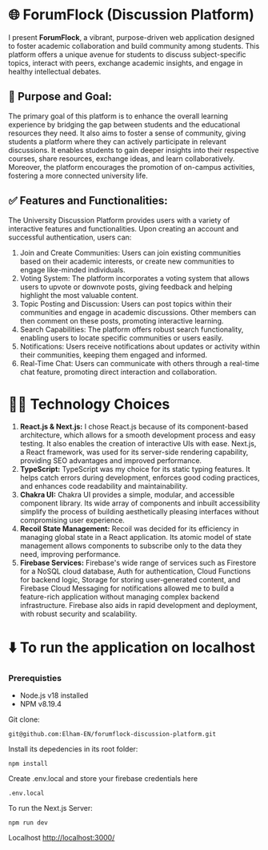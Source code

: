 # 🌐 ForumFlock (Discussion Platform)

I present **ForumFlock**, a vibrant, purpose-driven web application designed to foster academic collaboration and build community among students. This platform offers a unique avenue for students to discuss subject-specific topics, interact with peers, exchange academic insights, and engage in healthy intellectual debates.

## 🚀 Purpose and Goal:

The primary goal of this platform is to enhance the overall learning experience by bridging the gap between students and the educational resources they need. It also aims to foster a sense of community, giving students a platform where they can actively participate in relevant discussions. It enables students to gain deeper insights into their respective courses, share resources, exchange ideas, and learn collaboratively. Moreover, the platform encourages the promotion of on-campus activities, fostering a more connected university life.

## ✅ Features and Functionalities:

The University Discussion Platform provides users with a variety of interactive features and functionalities. Upon creating an account and successful authentication, users can:

1. Join and Create Communities: Users can join existing communities based on their academic interests, or create new communities to engage like-minded individuals.
2. Voting System: The platform incorporates a voting system that allows users to upvote or downvote posts, giving feedback and helping highlight the most valuable content.
3. Topic Posting and Discussion: Users can post topics within their communities and engage in academic discussions. Other members can then comment on these posts, promoting interactive learning.
4. Search Capabilities: The platform offers robust search functionality, enabling users to locate specific communities or users easily.
5. Notifications: Users receive notifications about updates or activity within their communities, keeping them engaged and informed.
6. Real-Time Chat: Users can communicate with others through a real-time chat feature, promoting direct interaction and collaboration.

# :technologist: Technology Choices

1. **React.js & Next.js:** I chose React.js because of its component-based architecture, which allows for a smooth development process and easy testing. It also enables the creation of interactive UIs with ease. Next.js, a React framework, was used for its server-side rendering capability, providing SEO advantages and improved performance.
2. **TypeScript:** TypeScript was my choice for its static typing features. It helps catch errors during development, enforces good coding practices, and enhances code readability and maintainability.
3. **Chakra UI:** Chakra UI provides a simple, modular, and accessible component library. Its wide array of components and inbuilt accessibility simplify the process of building aesthetically pleasing interfaces without compromising user experience.
4. **Recoil State Management:** Recoil was decided for its efficiency in managing global state in a React application. Its atomic model of state management allows components to subscribe only to the data they need, improving performance.
5. **Firebase Services:** Firebase's wide range of services such as Firestore for a NoSQL cloud database, Auth for authentication, Cloud Functions for backend logic, Storage for storing user-generated content, and Firebase Cloud Messaging for notifications allowed me to build a feature-rich application without managing complex backend infrastructure. Firebase also aids in rapid development and deployment, with robust security and scalability.

# ⬇️ To run the application on localhost

### Prerequisties

- Node.js v18 installed
- NPM v8.19.4

Git clone:

```
git@github.com:Elham-EN/forumflock-discussion-platform.git
```

Install its depedencies in its root folder:

```
npm install
```

Create .env.local and store your firebase credentials here

```
.env.local
```

To run the Next.js Server:

```
npm run dev
```

Localhost
[http://localhost:3000/](http://localhost:3000/)
